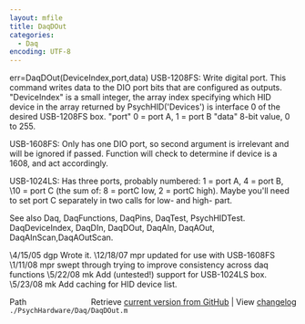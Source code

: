 ```yaml
---
layout: mfile
title: DaqDOut
categories:
  - Daq
encoding: UTF-8
---
```


err=DaqDOut(DeviceIndex,port,data)
USB-1208FS: Write digital port. This command writes data to the DIO port
bits that are configured as outputs.
"DeviceIndex" is a small integer, the array index specifying which HID
      device in the array returned by PsychHID('Devices') is interface 0
      of the desired USB-1208FS box.
"port" 0 = port A, 1 = port B
"data" 8-bit value, 0 to 255.

USB-1608FS: Only has one DIO port, so second argument is irrelevant and will
be ignored if passed.  Function will check to determine if device is a 1608,
and act accordingly.

USB-1024LS: Has three ports, probably numbered: 1 = port A, 4 = port B,
\10 = port C (the sum of: 8 = portC low, 2 = portC high). Maybe you'll
need to set port C separately in two calls for low- and high- part.


See also Daq, DaqFunctions, DaqPins, DaqTest, PsychHIDTest.
DaqDeviceIndex, DaqDIn, DaqDOut, DaqAIn, DaqAOut, DaqAInScan,DaqAOutScan.

\4/15/05 dgp Wrote it.
\12/18/07  mpr   updated for use with USB-1608FS
\1/11/08   mpr   swept through trying to improve consistency across daq
                  functions
\5/22/08   mk  Add (untested!) support for USB-1024LS box.
\5/23/08   mk  Add caching for HID device list.


<div class="code_header" style="text-align:right;">
  <span style="float:left;">Path&nbsp;&nbsp;</span> <span class="counter">Retrieve <a href=
  "https://raw.github.com/Psychtoolbox-3/Psychtoolbox-3/beta/./PsychHardware/Daq/DaqDOut.m">current version from GitHub</a> | View <a href=
  "https://github.com/Psychtoolbox-3/Psychtoolbox-3/commits/beta/./PsychHardware/Daq/DaqDOut.m">changelog</a></span>
</div>
<div class="code">
  <code>./PsychHardware/Daq/DaqDOut.m</code>
</div>
